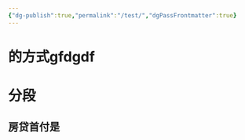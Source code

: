 ```yaml
---
{"dg-publish":true,"permalink":"/test/","dgPassFrontmatter":true}
---
```



# 的方式gfdgdf 

# 分段

## 房贷首付是